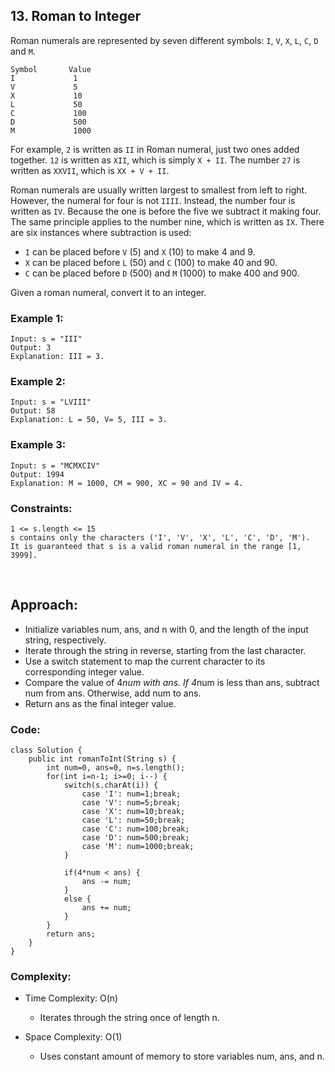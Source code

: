 ## 13. Roman to Integer  

Roman numerals are represented by seven different symbols: ```I```, ```V```, ```X```, ```L```, ```C```, ```D``` and ```M```.   
```
Symbol       Value
I             1
V             5
X             10
L             50
C             100
D             500
M             1000   
```
For example, ```2``` is written as ```II``` in Roman numeral, just two ones added together. ```12``` is written as ```XII```, which is simply ```X + II```. 
The number ```27``` is written as ```XXVII```, which is ```XX + V + II```.   

Roman numerals are usually written largest to smallest from left to right. However, the numeral for four is not ```IIII```. Instead, the number four is written 
as ```IV```. Because the one is before the five we subtract it making four. The same principle applies to the number nine, which is written as ```IX```. There are 
six instances where subtraction is used:  

* ```I``` can be placed before ```V``` (5) and ```X``` (10) to make 4 and 9. 
* ```X``` can be placed before ```L``` (50) and ```C``` (100) to make 40 and 90. 
* ```C``` can be placed before ```D``` (500) and ```M``` (1000) to make 400 and 900.  

Given a roman numeral, convert it to an integer.   

 
### Example 1:   
```
Input: s = "III"
Output: 3
Explanation: III = 3.
```   

### Example 2:  
```
Input: s = "LVIII"
Output: 58
Explanation: L = 50, V= 5, III = 3.
```   

### Example 3:  
```
Input: s = "MCMXCIV"
Output: 1994
Explanation: M = 1000, CM = 900, XC = 90 and IV = 4.
```  

### Constraints:  
```
1 <= s.length <= 15
s contains only the characters ('I', 'V', 'X', 'L', 'C', 'D', 'M').
It is guaranteed that s is a valid roman numeral in the range [1, 3999].
```   

<br>  

## Approach:  

* Initialize variables num, ans, and n with 0, and the length of the input string, respectively.
* Iterate through the string in reverse, starting from the last character.
* Use a switch statement to map the current character to its corresponding integer value.
* Compare the value of 4*num with ans. If 4*num is less than ans, subtract num from ans. Otherwise, add num to ans.
* Return ans as the final integer value.  


### Code:   
```
class Solution {
    public int romanToInt(String s) {
        int num=0, ans=0, n=s.length();
        for(int i=n-1; i>=0; i--) {
            switch(s.charAt(i)) {
                case 'I': num=1;break;
                case 'V': num=5;break;
                case 'X': num=10;break;
                case 'L': num=50;break;
                case 'C': num=100;break;
                case 'D': num=500;break;
                case 'M': num=1000;break;
            } 

            if(4*num < ans) {
                ans -= num;
            }
            else { 
                ans += num;
            }
        }
        return ans;
    }
}
```   

### Complexity:  

* Time Complexity: O(n)  
    * Iterates through the string once of length n. 

* Space Complexity: O(1)  
    * Uses constant amount of memory to store variables num, ans, and n.  

